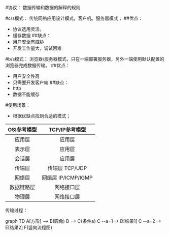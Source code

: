 #协议：
数据传输和数据的解释的规则


#c/s模式：
传统网络应用设计模式，客户机。服务器模式；
##优点：
- 协议选用灵活。
- 缓存数据
##缺点：
- 用户安全有威胁
- 开发工作量大，调试困难


#b/s模式：
浏览器/服务器模式，只在一端部署服务器，另外一端使用默认配置的浏览器完成数据传输。
##优点：
- 用户安全性高
- 只需要开发客户端
##缺点：
- http
- 数据不能缓存



#使用场景：
- 根据优缺点找到合适的模式；

OSI参考模型|TCP/IP参考模型
:-:|:-:|
应用层| 应用层
表示层|应用层
会话层| 应用层
传输层|传输层           TCP/UDP
网络层|网络层           IP/ICMP/IGMP
数据链路层| 网络接口层
物理层|  网络接口层



传输过程：

graph TD
A[方形] --> B(圆角)
    B --> C{条件a}
    C --a=1-->  D[结果1]
    C --a=2-->  E[结果2]
    F(竖向流程图)



